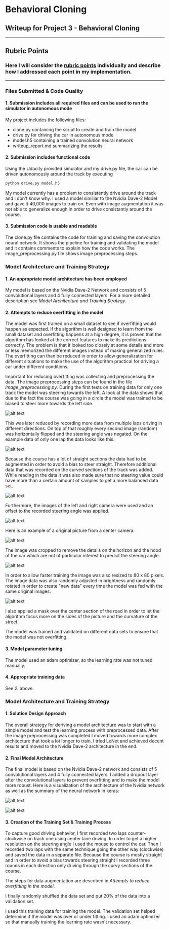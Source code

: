 # **Behavioral Cloning** 

## Writeup for Project 3 - Behavioral Cloning

---

[//]: # (Image References)

[image1]: https://devblogs.nvidia.com/parallelforall/wp-content/uploads/2016/08/cnn-architecture-768x1095.png "Network Structure"
[image2]: ./Writeup/data_distribution/steering_angle_1_track_original.png "Data Distribution"
[image3]: ./Writeup/data_distribution/steering_angle_1_track_flipped.png "Data Flipped Images"
[image4]: ./Writeup/data_distribution/steering_angle_1_track_maximum.png "Maximum Number of Angles"
[image5]: ./Writeup/data_distribution/steering_angle_1_track_3_cameras.png "Three Cameras"
[image6]: ./Writeup/image_processing/original_pic.png "Original Picture"
[image7]: ./Writeup/image_processing/cropped_pic.png "Cropped Picture"
[image8]: ./Writeup/image_processing/brightness_pic.png "Random Brightness"
[image9]: ./Writeup/final_model_architecture.JPG "Final Model Architecture"




## Rubric Points
### Here I will consider the [rubric points](https://review.udacity.com/#!/rubrics/432/view) individually and describe how I addressed each point in my implementation.  

---
### Files Submitted & Code Quality

#### 1. Submission includes all required files and can be used to run the simulator in autonomous mode

My project includes the following files:
* clone.py containing the script to create and train the model
* drive.py for driving the car in autonomous mode
* model.h5 containing a trained convolution neural network 
* writeup_report.md summarizing the results

#### 2. Submission includes functional code
Using the Udacity provided simulator and my drive.py file, the car can be driven autonomously around the track by executing 
```sh
python drive.py model.h5
```
My model currently has a problem to consistently drive around the track and I don't know why. I used a model similiar to the Nvidia Dave-2 Model and gave it 40,000 images to train on. Even with image augmentation it was not able to generalize enough in order to drive consistantly around the course.

#### 3. Submission code is usable and readable

The clone.py file contains the code for training and saving the convolution neural network. It shows the pipeline for training and validating the model and it contains comments to explain how the code works. The image_preprocessing.py file shows image preprocessing steps.

### Model Architecture and Training Strategy

#### 1. An appropriate model architecture has been employed

My model is based on the Nvidia Dave-2 Network and consists of 5 convolutional layers and 4 fully connected layers. For a more detailed description see _Model Architecture and Training Strategy_.

#### 2. Attempts to reduce overfitting in the model

The model was first trained on a small dataset to see if overfitting would happen as expected. If the algorithm is well designed to learn from the small dataset and overfitting happens at a high degree, it is proven that the algorithm has looked at the correct features to make its prediictions correctly. The problem is that it looked too closely at some details and more or less memorized the different images instead of making generalized rules. The overfitting can than be reduced in order to allow generalization for different situations to make the use of the algorithm practical for driving a car under different conditions.

Important for reducing overfitting was collecting and preprocessing the data. The image preprocessing steps can be found in the file _image_preprocessing.py_. During the first tests on training data for only one track the model was steering towards the left. A look at the data shows that due to the fact the course was going in a circle the model was trained to be biased to steer more towards the left side.

![alt text][image2]

This was later reduced by recording more data from multiple laps driving in different directions. On top of that roughly every second image (random) was horizontally flipped and the steering angle was negated. On the example data of only one lap the data looks like this:

![alt text][image3]

Because the course has a lot of straight sections the data had to be augmented in order to avoid a bias to steer straight. Therefore additional data that was recorded on the curved sections of the track was added. While reading in the data it was also made sure that no steering value could have more than a certain amount of samples to get a more balanced data set.

![alt text][image4]

Furthermore, the images of the left and right camera were used and an offset to the recorded steering angle was applied.

![alt text][image5]

Here is an example of a original picture from a center camera:

![alt text][image6]

The image was cropped to remove the details on the horizon and the hood of the car which are not of particular interest to predict the steering angle.

![alt text][image7]

In order to allow faster training the image was also resized to 80 x 80 pixels. The image data was also randomly adjusted in brightness and randomly rotated in order to create "new data" every time the model was fed with the same original images.

![alt text][image8]

I also applied a mask over the center section of the road in order to let the algorithm focus more on the sides of the picture and the curvature of the street. 



The model was trained and validated on different data sets to ensure that the model was not overfitting.

#### 3. Model parameter tuning

The model used an adam optimizer, so the learning rate was not tuned manually.

#### 4. Appropriate training data

See *2.* above.

### Model Architecture and Training Strategy

#### 1. Solution Design Approach

The overall strategy for deriving a model architecture was to start with a simple model and test the learning process with preprocessed data. After the image preprocessing was completed I moved towards more complex architecture that took a lot longer to train. I tried LeNet and achieved decent results and moved to the Nvidia Dave-2 architecture in the end.

#### 2. Final Model Architecture

The final model is based on the Nvidia Dave-2 network and consists of 5 convolutional layers and 4 fully connected layers. I added a dropout layer after the convolutional layers to prevent overfitting and to make the model more robust. Here is a visualization of the architecture of the Nvidia network as well as the summary of the neural network in keras:

![alt text][image1]

![alt text][image9]

#### 3. Creation of the Training Set & Training Process

To capture good driving behavior, I first recorded two laps counter-clockwise on track one using center lane driving. In order to get a higher resolution on the steering angle I used the mouse to control the car. Then I recorded two laps with the same technique going the other way (clockwise) and saved the data in a separate file. Because the course is mostly straight and in order to avoid a bias towards steering straight I recorded three rounds in each direction only driving through the curvy sections of the course.

The steps for data augmentation are described in _Attempts to reduce overfitting in the model_.

I finally randomly shuffled the data set and put 20% of the data into a validation set. 

I used this training data for training the model. The validation set helped determine if the model was over or under fitting. I used an adam optimizer so that manually training the learning rate wasn't necessary.
